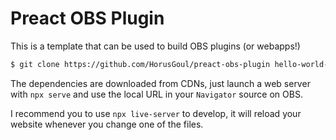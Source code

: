 # Preact OBS Plugin

This is a template that can be used to build OBS plugins (or webapps!)

```bash
$ git clone https://github.com/HorusGoul/preact-obs-plugin hello-world-obs-plugin
```

The dependencies are downloaded from CDNs, just launch a web server with `npx serve` and use the local URL in your `Navigator` source on OBS.

I recommend you to use `npx live-server` to develop, it will reload your website whenever you change one of the files.
